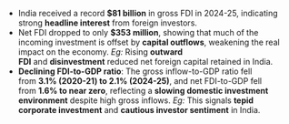 - India received a record **$81 billion** in gross FDI in 2024-25, indicating strong **headline interest** from foreign investors.
- Net FDI dropped to only **$353 million**, showing that much of the incoming investment is offset by **capital outflows**, weakening the real impact on the economy. _Eg:_ Rising **outward FDI** and **disinvestment** reduced net foreign capital retained in India.
- **Declining FDI-to-GDP ratio**: The gross inflow-to-GDP ratio fell from **3.1% (2020-21) to 2.1% (2024-25)**, and net FDI-to-GDP fell from **1.6% to near zero**, reflecting a **slowing domestic investment environment** despite high gross inflows. _Eg:_ This signals **tepid corporate investment** and **cautious investor sentiment** in India.

